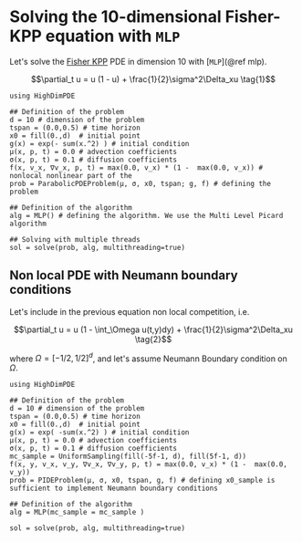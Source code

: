 
# Solving the 10-dimensional Fisher-KPP equation with `MLP`

Let's solve the [Fisher KPP](https://en.wikipedia.org/wiki/Fisher%27s_equation) PDE in dimension 10 with [`MLP`](@ref mlp).
```math
\partial_t u = u (1 - u) + \frac{1}{2}\sigma^2\Delta_xu \tag{1}
```

```@example mlp
using HighDimPDE

## Definition of the problem
d = 10 # dimension of the problem
tspan = (0.0,0.5) # time horizon
x0 = fill(0.,d)  # initial point
g(x) = exp(- sum(x.^2) ) # initial condition
μ(x, p, t) = 0.0 # advection coefficients
σ(x, p, t) = 0.1 # diffusion coefficients
f(x, v_x, ∇v_x, p, t) = max(0.0, v_x) * (1 -  max(0.0, v_x)) # nonlocal nonlinear part of the
prob = ParabolicPDEProblem(μ, σ, x0, tspan; g, f) # defining the problem

## Definition of the algorithm
alg = MLP() # defining the algorithm. We use the Multi Level Picard algorithm

## Solving with multiple threads 
sol = solve(prob, alg, multithreading=true)
```

## Non local PDE with Neumann boundary conditions
Let's include in the previous equation non local competition, i.e.
```math
\partial_t u = u (1 - \int_\Omega u(t,y)dy) + \frac{1}{2}\sigma^2\Delta_xu \tag{2}
```
where $\Omega = [-1/2, 1/2]^d$, and let's assume Neumann Boundary condition on $\Omega$.
```@example mlp2
using HighDimPDE

## Definition of the problem
d = 10 # dimension of the problem
tspan = (0.0,0.5) # time horizon
x0 = fill(0.,d)  # initial point
g(x) = exp( -sum(x.^2) ) # initial condition
μ(x, p, t) = 0.0 # advection coefficients
σ(x, p, t) = 0.1 # diffusion coefficients
mc_sample = UniformSampling(fill(-5f-1, d), fill(5f-1, d))
f(x, y, v_x, v_y, ∇v_x, ∇v_y, p, t) = max(0.0, v_x) * (1 -  max(0.0, v_y)) 
prob = PIDEProblem(μ, σ, x0, tspan, g, f) # defining x0_sample is sufficient to implement Neumann boundary conditions

## Definition of the algorithm
alg = MLP(mc_sample = mc_sample ) 

sol = solve(prob, alg, multithreading=true)
```
